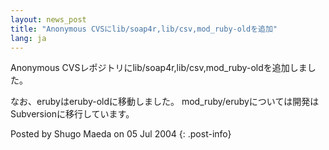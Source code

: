 ```yaml
---
layout: news_post
title: "Anonymous CVSにlib/soap4r,lib/csv,mod_ruby-oldを追加"
lang: ja
---
```


Anonymous CVSレポジトリにlib/soap4r,lib/csv,mod\_ruby-oldを追加しました。

なお、erubyはeruby-oldに移動しました。 mod\_ruby/erubyについては開発はSubversionに移行しています。

Posted by Shugo Maeda on 05 Jul 2004
{: .post-info}

